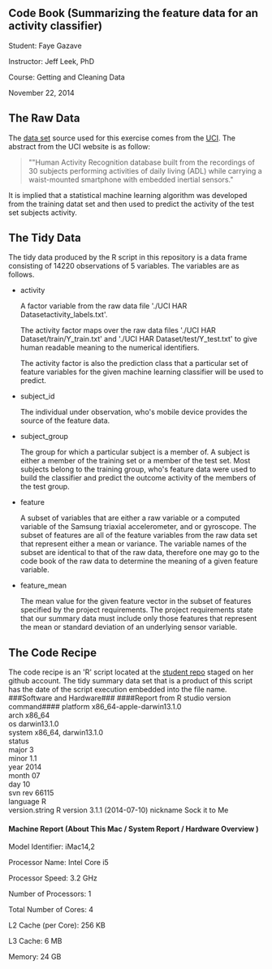 Code Book (Summarizing the feature data for an activity classifier)
------------------------------------------------------------------------
Student: Faye Gazave

Instructor: Jeff Leek, PhD

Course: Getting and Cleaning Data

November 22, 2014

The Raw Data
------------------
The [data set][]  source used for this exercise comes from the [UCI][].  The abstract from the UCI website is as follow:

>""Human Activity Recognition database built from the recordings of 30 subjects performing activities of daily living (ADL) while carrying a waist-mounted smartphone with embedded inertial sensors."

It is implied that a statistical machine learning algorithm was developed from the training datat set and then used to predict the activity of the test set subjects activity.

The Tidy Data
------------------
The tidy data produced by the R script in this repository is a data frame consisting of 14220 observations of  5 variables.  The variables are as follows.

* activity
	
	A factor variable from the raw data file './UCI HAR Datasetactivity_labels.txt'.

	 The activity factor maps over the raw data files './UCI HAR Dataset/train/Y_train.txt' and './UCI HAR Dataset/test/Y_test.txt' to give human readable meaning to the numerical identifiers.
	 
	The activity factor is also the prediction class that a particular set of feature variables for the given machine learning classifier will be used to predict.

* subject_id
	
	The individual under observation, who's mobile device provides the source of the feature data. 

* subject_group
	
	The group for which a particular subject is a member of. A subject is either a member of the training set or a member of the test set. Most subjects belong to the training group, who's feature data were used to build the classifier and predict the outcome activity of the members of the test group.
* feature
	
	A subset of variables that are either a raw variable or a computed variable of the Samsung triaxial accelerometer, and or gyroscope. The subset of features are all of the feature variables from the raw data set that represent either a mean or  variance. The variable names of the subset are identical to that of the raw data, therefore one may go to the code book of the raw data to determine the meaning of a given feature variable.

* feature_mean 

	The mean value for the given feature vector in the subset of features specified by the project requirements. The project requirements state that our summary data must include only those features that  represent the mean or standard deviation of  an underlying sensor variable. 


The Code Recipe
----------------------
The code recipe is an 'R' script located at the [student repo] staged on her github account.
The tidy summary data set that is a product of this script has the date of the script execution embedded into the file name. 
###Software and Hardware###
####Report from R studio version command####
platform       x86_64-apple-darwin13.1.0   
arch           x86_64                      
os             darwin13.1.0                
system         x86_64, darwin13.1.0        
status                                     
major          3                           
minor          1.1                         
year           2014                        
month          07                          
day            10                          
svn rev        66115                       
language       R                           
version.string R version 3.1.1 (2014-07-10)
nickname       Sock it to Me 
#### Machine Report (About This Mac / System Report / Hardware Overview ) ####

Model Identifier:	iMac14,2

Processor Name:	Intel Core i5

Processor Speed:	3.2 GHz

Number of Processors:	1

Total Number of Cores:	4

L2 Cache (per Core):	256 KB

L3 Cache:	6 MB

Memory:	24 GB


[data set]:https://d396qusza40orc.cloudfront.net/getdata%2Fprojectfiles%2FUCI%20HAR%20Dataset.zip  


[UCI]:http://archive.ics.uci.edu/ml/datasets/Human+Activity+Recognition+Using+Smartphones 

[student repo]:https://github.com/fayecoga/GettingAndCleaningDataProject.git


